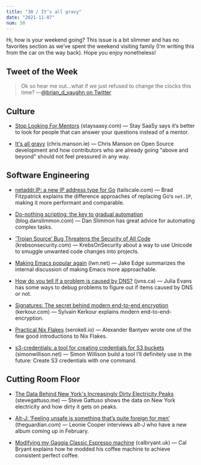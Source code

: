 ```yaml
---
title: "30 / It‘s all gravy"
date: "2021-11-07"
num: 30
---
```


Hi, how is your weekend going? This issue is a bit slimmer and has no favorites section as we’ve spent the weekend visiting family (I‘m writing this from the car on the way back). Hope you enjoy nonetheless!

## Tweet of the Week

> Ok so hear me out…what if we just refused to change the clocks this time?
> —[@brian_d_vaughn on Twitter](https://twitter.com/brian_d_vaughn/status/1456831632028192770)

## Culture

- [Stop Looking For Mentors](https://staysaasy.com/career/2021/10/16/mentorship.html) (staysaasy.com) — Stay SaaSy says it‘s better to look for people that can answer your questions instead of a mentor.

- [It's all gravy](https://chris.manson.ie/it's-all-gravy/) (chris.manson.ie) — Chris Manson on Open Source development and how contributors who are already going "above and beyond" should not feel pressured in any way.

## Software Engineering

- [netaddr.IP: a new IP address type for Go](https://tailscale.com/blog/netaddr-new-ip-type-for-go/) (tailscale.com) — Brad Fitzpatrick explains the difference approaches of replacing Go‘s `net.IP`, making it more performant and comparable.

- [Do-nothing scripting: the key to gradual automation](https://blog.danslimmon.com/2019/07/15/do-nothing-scripting-the-key-to-gradual-automation/) (blog.danslimmon.com) — Dan Slimmon has great advice for automating complex tasks.

- [‘Trojan Source’ Bug Threatens the Security of All Code](https://krebsonsecurity.com/2021/11/trojan-source-bug-threatens-the-security-of-all-code/) (krebsonsecurity.com) — KrebsOnSecurity about a way to use Unicode to smuggle unwanted code changes into projects.

- [Making Emacs popular again](https://lwn.net/Articles/819452/) (lwn.net) — Jake Edge summarizes the internal discussion of making Emacs more approachable.

- [How do you tell if a problem is caused by DNS?](https://jvns.ca/blog/2021/11/04/how-do-you-tell-if-a-problem-is-caused-by-dns/) (jvns.ca) — Julia Evans has some ways to debug problems to figure out if items caused by DNS or not.

- [Signatures: The secret behind modern end-to-end encryption](https://kerkour.com/blog/signatures-modern-end-to-end-encryption/) (kerkour.com) — Sylvain Kerkour explains modern end-to-end-encryption.

- [Practical Nix Flakes](https://serokell.io/blog/practical-nix-flakes) (serokell.io) — Alexander Bantyev wrote one of the few good introductions to Nix Flakes.

- [s3-credentials: a tool for creating credentials for S3 buckets](https://simonwillison.net/2021/Nov/3/s3-credentials/) (simonwillison.net) — Simon Willison build a tool I‘ll definitely use in the future: Create S3 credentials with one command.

## Cutting Room Floor

- [The Data Behind New York's Increasingly Dirty Electricity Peaks](https://www.stevegattuso.me/2021/10/31/new-york-dirty-electricity-peaks.html) (stevegattuso.me) — Steve Gattuso shows the data on New York electricity and how dirty it gets on peaks.

- [Alt-J: ‘Feeling unsafe is something that’s quite foreign for men’](https://www.theguardian.com/music/2021/nov/02/alt-j-unsafe-foreign-men-british-band-trauma-dark) (theguardian.com) — Leonie Cooper interviews alt-J who have a new album coming up in February.

- [Modifying my Gaggia Classic Espresso machine](https://calbryant.uk/blog/well-integrated-pid-temperature-control-of-a-gaggia-classic-espresso-machine/#) (calbryant.uk) — Cal Bryant explains how he modded his coffee machine to achieve consistent perfect coffee.
